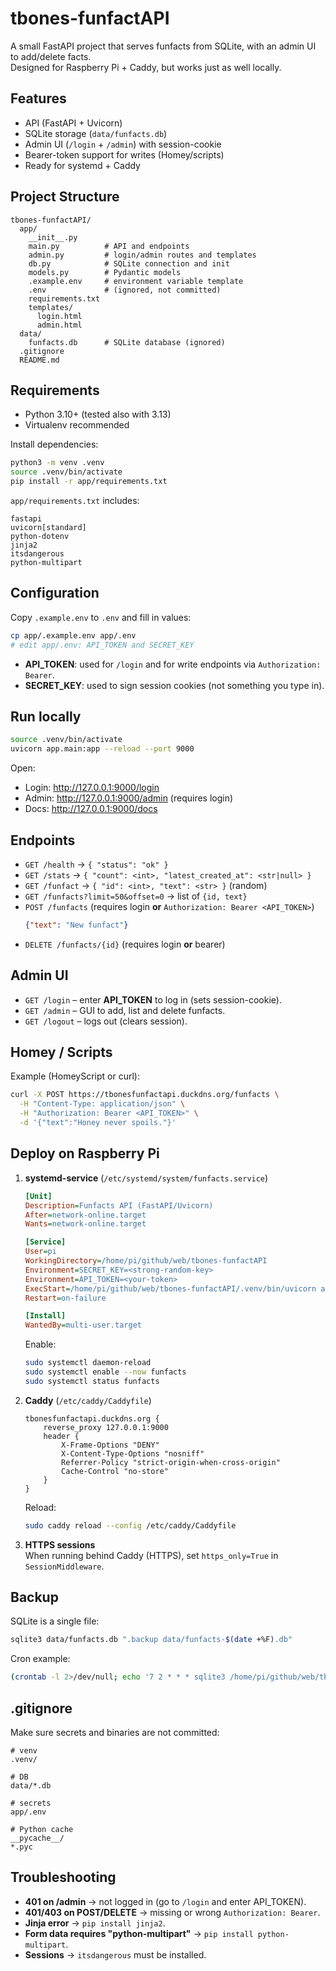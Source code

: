 # tbones-funfactAPI

A small FastAPI project that serves funfacts from SQLite, with an admin UI to add/delete facts.  
Designed for Raspberry Pi + Caddy, but works just as well locally.

## Features
- API (FastAPI + Uvicorn)
- SQLite storage (`data/funfacts.db`)
- Admin UI (`/login` + `/admin`) with session-cookie
- Bearer-token support for writes (Homey/scripts)
- Ready for systemd + Caddy

## Project Structure
```
tbones-funfactAPI/
  app/
    __init__.py
    main.py          # API and endpoints
    admin.py         # login/admin routes and templates
    db.py            # SQLite connection and init
    models.py        # Pydantic models
    .example.env     # environment variable template
    .env             # (ignored, not committed)
    requirements.txt
    templates/
      login.html
      admin.html
  data/
    funfacts.db      # SQLite database (ignored)
  .gitignore
  README.md
```

## Requirements
- Python 3.10+ (tested also with 3.13)
- Virtualenv recommended

Install dependencies:
```bash
python3 -m venv .venv
source .venv/bin/activate
pip install -r app/requirements.txt
```

`app/requirements.txt` includes:
```
fastapi
uvicorn[standard]
python-dotenv
jinja2
itsdangerous
python-multipart
```

## Configuration
Copy `.example.env` to `.env` and fill in values:
```bash
cp app/.example.env app/.env
# edit app/.env: API_TOKEN and SECRET_KEY
```

- **API_TOKEN**: used for `/login` and for write endpoints via `Authorization: Bearer`.
- **SECRET_KEY**: used to sign session cookies (not something you type in).

## Run locally
```bash
source .venv/bin/activate
uvicorn app.main:app --reload --port 9000
```

Open:
- Login: http://127.0.0.1:9000/login
- Admin: http://127.0.0.1:9000/admin (requires login)
- Docs:  http://127.0.0.1:9000/docs

## Endpoints
- `GET /health` → `{ "status": "ok" }`
- `GET /stats` → `{ "count": <int>, "latest_created_at": <str|null> }`
- `GET /funfact` → `{ "id": <int>, "text": <str> }` (random)
- `GET /funfacts?limit=50&offset=0` → list of `{id, text}`
- `POST /funfacts` (requires login **or** `Authorization: Bearer <API_TOKEN>`)
  ```json
  {"text": "New funfact"}
  ```
- `DELETE /funfacts/{id}` (requires login **or** bearer)

## Admin UI
- `GET /login` – enter **API_TOKEN** to log in (sets session-cookie).
- `GET /admin` – GUI to add, list and delete funfacts.
- `GET /logout` – logs out (clears session).

## Homey / Scripts
Example (HomeyScript or curl):
```bash
curl -X POST https://tbonesfunfactapi.duckdns.org/funfacts \
  -H "Content-Type: application/json" \
  -H "Authorization: Bearer <API_TOKEN>" \
  -d '{"text":"Honey never spoils."}'
```

## Deploy on Raspberry Pi
1. **systemd-service** (`/etc/systemd/system/funfacts.service`)
   ```ini
   [Unit]
   Description=Funfacts API (FastAPI/Uvicorn)
   After=network-online.target
   Wants=network-online.target

   [Service]
   User=pi
   WorkingDirectory=/home/pi/github/web/tbones-funfactAPI
   Environment=SECRET_KEY=<strong-random-key>
   Environment=API_TOKEN=<your-token>
   ExecStart=/home/pi/github/web/tbones-funfactAPI/.venv/bin/uvicorn app.main:app --host 0.0.0.0 --port 9000 --workers 2
   Restart=on-failure

   [Install]
   WantedBy=multi-user.target
   ```
   Enable:
   ```bash
   sudo systemctl daemon-reload
   sudo systemctl enable --now funfacts
   sudo systemctl status funfacts
   ```

2. **Caddy** (`/etc/caddy/Caddyfile`)
   ```
   tbonesfunfactapi.duckdns.org {
       reverse_proxy 127.0.0.1:9000
       header {
           X-Frame-Options "DENY"
           X-Content-Type-Options "nosniff"
           Referrer-Policy "strict-origin-when-cross-origin"
           Cache-Control "no-store"
       }
   }
   ```
   Reload:
   ```bash
   sudo caddy reload --config /etc/caddy/Caddyfile
   ```

3. **HTTPS sessions**  
   When running behind Caddy (HTTPS), set `https_only=True` in `SessionMiddleware`.

## Backup
SQLite is a single file:
```bash
sqlite3 data/funfacts.db ".backup data/funfacts-$(date +%F).db"
```
Cron example:
```bash
(crontab -l 2>/dev/null; echo '7 2 * * * sqlite3 /home/pi/github/web/tbones-funfactAPI/data/funfacts.db ".backup /home/pi/github/web/tbones-funfactAPI/data/funfacts-$(date +\%F).db"') | crontab -
```

## .gitignore
Make sure secrets and binaries are not committed:
```
# venv
.venv/

# DB
data/*.db

# secrets
app/.env

# Python cache
__pycache__/
*.pyc
```

## Troubleshooting
- **401 on /admin** → not logged in (go to `/login` and enter API_TOKEN).
- **401/403 on POST/DELETE** → missing or wrong `Authorization: Bearer`.
- **Jinja error** → `pip install jinja2`.
- **Form data requires "python-multipart"** → `pip install python-multipart`.
- **Sessions** → `itsdangerous` must be installed.
